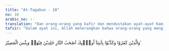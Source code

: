 ```yaml
---
title: "At-Tagabun - 10"
no: 10
arabic_no: ١٠
translation: "Dan orang-orang yang kafir dan mendustakan ayat-ayat Kami, mereka itulah penghuni neraka, mereka kekal di dalamnya. Dan itulah seburuk-buruk tempat kembali. "
tafsir: "Dalam ayat ini, Allah menerangkan bahwa orang-orang yang mengingkari keesaan-Nya, dan mendustakan ayat-ayat Al-Qur'an yang telah diturunkan kepada Nabi Muhammad, adalah penghuni neraka. Mereka akan tinggal kekal di dalamnya, sebagaimana Allah berfirman:\n\nAdapun orang-orang yang kafir dan mendustakan ayat-ayat Kami, mereka itu penghuni neraka, mereka kekal di dalamnya. (al-Baqarah/2: 39)\n\nDalam ayat yang lain Allah berfirman:\n\nAdapun orang-orang yang kafir dan mendustakan ayat-ayat Kami, mereka itu penghuni neraka. (al-Ma'idah/5: 10)\n\nAlangkah ruginya penghuni neraka karena tempat itu adalah seburuk-buruk tempat kembali, dan sejahat-jahat tempat tinggal, sebagaimana Allah berfirman:\n\nSungguh, Jahanam itu seburuk-buruk tempat menetap dan tempat kediaman. (al-Furqan/25: 66)"
---
```


وَالَّذِيْنَ كَفَرُوْا وَكَذَّبُوْا بِاٰيٰتِنَآ اُولٰۤىِٕكَ اَصْحٰبُ النَّارِ خٰلِدِيْنَ فِيْهَاۗ وَبِئْسَ الْمَصِيْرُ ࣖ 
